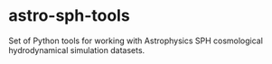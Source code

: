 # astro-sph-tools
Set of Python tools for working with Astrophysics SPH cosmological hydrodynamical simulation datasets.
